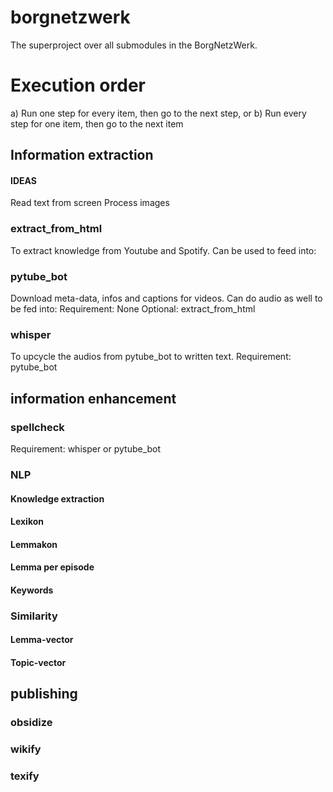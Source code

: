 # borgnetzwerk
The superproject over all submodules in the BorgNetzWerk.

# Execution order
a) Run one step for every item, then go to the next step, or
b) Run every step for one item, then go to the next item

## Information extraction

#### IDEAS
Read text from screen
Process images

### extract_from_html
To extract knowledge from Youtube and Spotify.
Can be used to feed into:

### pytube_bot
Download meta-data, infos and captions for videos.
Can do audio as well to be fed into:
Requirement: None
Optional: extract_from_html

### whisper
To upcycle the audios from pytube_bot to written text.
Requirement: pytube_bot

## information enhancement

### spellcheck
Requirement: whisper or pytube_bot

### NLP

#### Knowledge extraction

#### Lexikon

#### Lemmakon

#### Lemma per episode

#### Keywords

### Similarity

#### Lemma-vector

#### Topic-vector

## publishing

### obsidize

### wikify

### texify